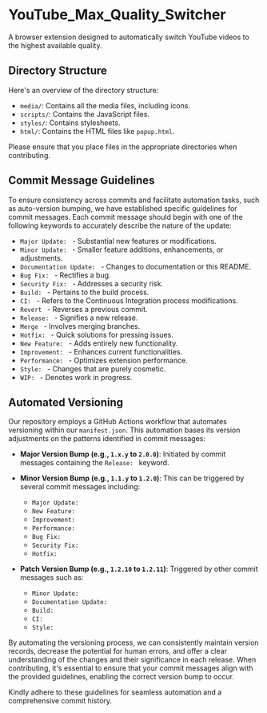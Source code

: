 # YouTube_Max_Quality_Switcher

A browser extension designed to automatically switch YouTube videos to the highest available quality.

## Directory Structure

Here's an overview of the directory structure:

- `media/`: Contains all the media files, including icons.
- `scripts/`: Contains the JavaScript files.
- `styles/`: Contains stylesheets.
- `html/`: Contains the HTML files like `popup.html`.

Please ensure that you place files in the appropriate directories when contributing.

## Commit Message Guidelines

To ensure consistency across commits and facilitate automation tasks, such as auto-version bumping, we have established specific guidelines for commit messages. Each commit message should begin with one of the following keywords to accurately describe the nature of the update:

- `Major Update: ` - Substantial new features or modifications.
- `Minor Update: ` - Smaller feature additions, enhancements, or adjustments.
- `Documentation Update: ` - Changes to documentation or this README.
- `Bug Fix: ` - Rectifies a bug.
- `Security Fix: ` - Addresses a security risk.
- `Build: ` - Pertains to the build process.
- `CI: ` - Refers to the Continuous Integration process modifications.
- `Revert ` - Reverses a previous commit.
- `Release: ` - Signifies a new release.
- `Merge ` - Involves merging branches.
- `Hotfix: ` - Quick solutions for pressing issues.
- `New Feature: ` - Adds entirely new functionality.
- `Improvement: ` - Enhances current functionalities.
- `Performance: ` - Optimizes extension performance.
- `Style: ` - Changes that are purely cosmetic.
- `WIP: ` - Denotes work in progress.

## Automated Versioning

Our repository employs a GitHub Actions workflow that automates versioning within our `manifest.json`. This automation bases its version adjustments on the patterns identified in commit messages:

- **Major Version Bump (e.g., `1.x.y` to `2.0.0`)**: Initiated by commit messages containing the `Release: ` keyword.
  
- **Minor Version Bump (e.g., `1.1.y` to `1.2.0`)**:
  This can be triggered by several commit messages including:
  - `Major Update: `
  - `New Feature: `
  - `Improvement: `
  - `Performance: `
  - `Bug Fix: `
  - `Security Fix: `
  - `Hotfix: `

- **Patch Version Bump (e.g., `1.2.10` to `1.2.11`)**:
  Triggered by other commit messages such as:
  - `Minor Update: `
  - `Documentation Update: `
  - `Build: `
  - `CI: `
  - `Style: `

By automating the versioning process, we can consistently maintain version records, decrease the potential for human errors, and offer a clear understanding of the changes and their significance in each release. When contributing, it's essential to ensure that your commit messages align with the provided guidelines, enabling the correct version bump to occur.

Kindly adhere to these guidelines for seamless automation and a comprehensive commit history.